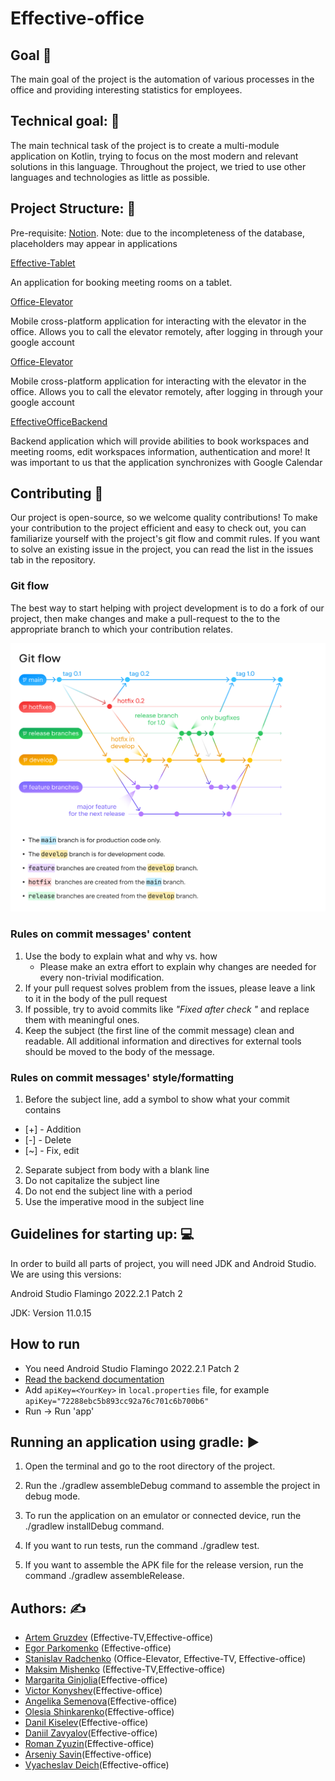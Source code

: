# Effective-office

## Goal :dart:

The main goal of the project is the automation of various processes in the office and providing
interesting statistics for employees.

## Technical goal: :wrench:

The main technical task of the project is to create a multi-module application on Kotlin,
trying to focus on the most modern and relevant solutions in this language. Throughout the project,
we tried to use other languages and
technologies as little as possible.

## Project Structure: :dizzy:

Pre-requisite: [Notion](https://www.notion.so/effectiveband/613e964862f44c9faefefd7958697dd9?pvs=4).
Note: due to the incompleteness of the database, placeholders may appear in applications

[Effective-Tablet](tabletApp/README.md)

An application for booking meeting rooms on a tablet.

[Office-Elevator](composeApp/README.md)

Mobile cross-platform application for interacting with the elevator in the office. Allows you to
call the elevator remotely, after logging in through your google account

[Office-Elevator](composeApp/README.md)

Mobile cross-platform application for interacting with the elevator in the office. Allows you to
call the elevator remotely, after logging in through your google account

[EffectiveOfficeBackend](effectiveOfficeBackend/readme.md)

Backend application which will provide abilities to book workspaces and meeting rooms, edit workspaces information, authentication and more! It was important to us that the application synchronizes with Google Calendar

## Contributing :raised_hands:

Our project is open-source, so we welcome quality contributions! To make your contribution to the
project efficient and easy to check out, you can familiarize yourself with the project's git flow
and commit rules. If you want to solve an existing issue in the project, you can read the list in
the issues tab in the repository.

### Git flow

The best way to start helping with project development is to do a fork of our project, then make
changes and make a pull-request to the to the appropriate branch to which your contribution relates.

<img src="/assets/git-flow-image.png"> 

### Rules on commit messages' content

1. Use the body to explain what and why vs. how
    * Please make an extra effort to explain why changes are needed for every non-trivial
      modification.
2. If your pull request solves problem from the issues, please leave a link to it in the body of the
   pull request
3. If possible, try to avoid commits like *"Fixed after check "* and replace them with meaningful
   ones.
4. Keep the subject (the first line of the commit message) clean and readable. All additional
   information and directives for external tools
   should be moved to the body of the message.

### Rules on commit messages' style/formatting

1. Before the subject line, add a symbol to show what your commit contains

* [+] - Addition
* [-] - Delete
* [~] - Fix, edit

2. Separate subject from body with a blank line
3. Do not capitalize the subject line
4. Do not end the subject line with a period
5. Use the imperative mood in the subject line

## Guidelines for starting up: :computer:

In order to build all parts of project, you will need JDK and Android Studio. We are using this
versions:

Android Studio Flamingo 2022.2.1 Patch 2

JDK: Version 11.0.15

## How to run

* You need Android Studio Flamingo 2022.2.1 Patch 2
* [Read the backend documentation]()
* Add `apiKey=<YourKey>` in `local.properties` file, for
  example `apiKey="72288ebc5b893cc92a76c701c6b700b6"`
* Run -> Run 'app'


## Running an application using gradle: :arrow_forward:

1. Open the terminal and go to the root directory of the project.

2. Run the ./gradlew assembleDebug command to assemble the project in debug mode.

3. To run the application on an emulator or connected device, run the ./gradlew installDebug
   command.

4. If you want to run tests, run the command ./gradlew test.

5. If you want to assemble the APK file for the release version, run the command ./gradlew
   assembleRelease.

## Authors: :writing_hand:

* [Artem Gruzdev](https://github.com/gull192) (Effective-TV,Effective-office)
* [Egor Parkomenko](https://github.com/1MPULSEONE) (Effective-office)
* [Stanislav Radchenko](https://github.com/Radch-enko) (Office-Elevator, Effective-TV,
  Effective-office)
* [Maksim Mishenko](https://github.com/UserNameMax) (Effective-TV,Effective-office)
* [Margarita Ginjolia](https://github.com/MargaritaDj)(Effective-office)
* [Victor Konyshev](https://github.com/DireRaven-exe)(Effective-office)
* [Angelika Semenova](https://github.com/Liker4ik26)(Effective-office)
* [Olesia Shinkarenko](https://github.com/OlesiaShinkarenko)(Effective-office)
* [Danil Kiselev](https://github.com/kiselev-danil)(Effective-office)
* [Daniil Zavyalov](https://github.com/zavyalov-daniil)(Effective-office)
* [Roman Zyuzin](https://github.com/Roman194)(Effective-office)
* [Arseniy Savin](https://github.com/ayusavin)(Effective-office)
* [Vyacheslav Deich](https://github.com/plumsoftware)(Effective-office)
